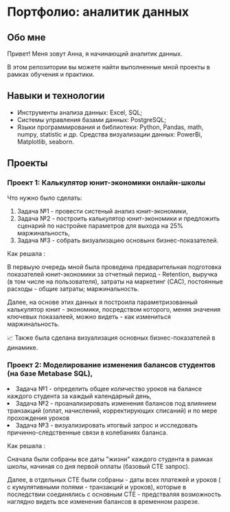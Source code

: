 # Портфолио: аналитик данных
## Обо мне 

Привет! Меня зовут Анна, я начинающий аналитик данных. 

В этом репозитории вы можете найти выполненные мной проекты в рамках обучения и практики.
<br>

## Навыки и технологии
- Инструменты анализа данных: Excel, SQL;
- Системы управления базами данных: PostgreSQL;
- Языки программирования и библиотеки: Python, Pandas, math, numpy, statistic и др.
Средства визуализации данных: PowerBi, Matplotlib, seaborn.

## Проекты 

### <p> Проект 1: Калькулятор юнит-экономики онлайн-школы </p>
<p> Что нужно было сделать:<p> 
<ol> 
  <li> Задача №1 - провести систеный анализ юнит-экономики, </li>
  <li> Задача №2 - построить калькулятор юнит-экономики и предложить сценарий по настройке параметров для выхода на 25% маржинальность, </li>
  <li> Задача №3 - собрать визуализацию основынх бизнес-показателей. </li>
</ol>

<p> Как решала : </p>
<p> В первыую очередь мной была проведена предварительная подготовка показателей юнит-экономики за отчетный период - Retention, выручка (в том числе на пользователя), затраты на маркетинг (CАС), постоянные расходы - общие затраты; маржинальность. </p>
<p> Далее, на основе этих данных я построила параметризованный калькулятор юнит - экономики, посредством которого, меняя значения ключевых показалеей, можно видеть - как измениться маржинальность.</p>
<p> 📈 Также была сделана визуализация основных бизнес-показателей в динамике. </p> 


### <p> Проект 2: Моделирование изменения балансов студентов (на базе Metabase SQL), </p>
  <li> Задача №1 -  определить общее количество уроков на балансе каждого студента за каждый календарный день, </li>
  <li> Задача №2 -  проанализировать изменения балансов под влиянием транзакций (оплат, начислений, корректирующих списаний) и по мере прохождения уроков</li>
  <li> Задача №3 -  визуализировать итогвый запрос и исследовать причинно-следственные связи в колебаниях баланса.  </li>
</ol>
<p> Как решала : </p>
<p> Сначала были собраны все даты "жизни" каждого студента  в рамках школы, начиная со дня первой оплаты (базовый СТЕ запрос).</p>
<p>Далее, в отдельных СТЕ были собраны - даты всех платежей и уроков ( с кумулятивными полями - транзакций и уроков), которые в последствии соединялись с основным СТЕ - предстваляя возможность наглядно видеть все изменения балансов в временном разрезе. </p>



